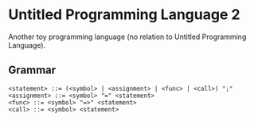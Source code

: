 # Untitled Programming Language 2

Another toy programming language (no relation to Untitled Programming Language).

## Grammar
```
<statement> ::= (<symbol> | <assignment> | <func> | <call>) ";"
<assignment> ::= <symbol> "=" <statement>
<func> ::= <symbol> "=>" <statement>
<call> ::= <symbol> <statement>
```

